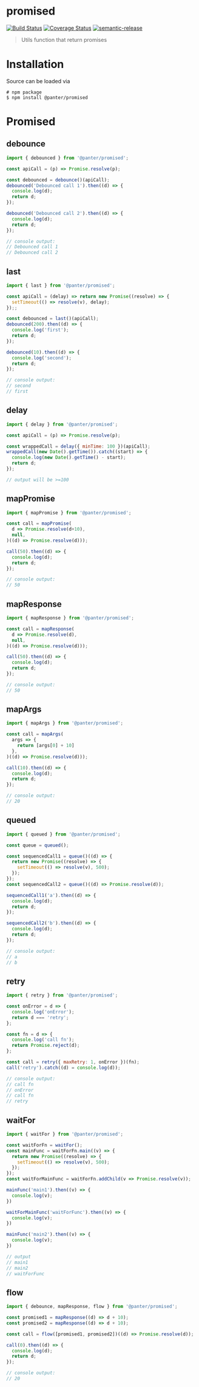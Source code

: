# promised

[![Build Status](https://travis-ci.org/panter/promised.svg?branch=master)](https://travis-ci.org/panter/promised)
[![Coverage Status](https://coveralls.io/repos/github/panter/promised/badge.svg?branch=master)](https://coveralls.io/github/panter/promised?branch=master) [![semantic-release](https://img.shields.io/badge/%20%20%F0%9F%93%A6%F0%9F%9A%80-semantic--release-e10079.svg)](https://github.com/semantic-release/semantic-release)

> Utils function that return promises

# Installation

Source can be loaded via

```
# npm package
$ npm install @panter/promised
```


# Promised


## debounce

``` js
import { debounced } from '@panter/promised';

const apiCall = (p) => Promise.resolve(p);

const debounced = debounce()(apiCall);
debounced('Debounced call 1').then((d) => {
  console.log(d);
  return d;
});

debounced('Debounced call 2').then((d) => {
  console.log(d);
  return d;
});

// console output:
// Debounced call 1
// Debounced call 2
```

## last

``` js
import { last } from '@panter/promised';

const apiCall = (delay) => return new Promise((resolve) => {
  setTimeout(() => resolve(v), delay);
});;

const debounced = last()(apiCall);
debounced(200).then((d) => {
  console.log('first');
  return d;
});

debounced(10).then((d) => {
  console.log('second');
  return d;
});

// console output:
// second
// first
```

## delay

``` js
import { delay } from '@panter/promised';

const apiCall = (p) => Promise.resolve(p);

const wrappedCall = delay({ minTime: 100 })(apiCall);
wrappedCall(new Date().getTime()).catch((start) => {
  console.log(new Date().getTime() - start);
  return d;
});

// output will be >=100
```

## mapPromise

``` js
import { mapPromise } from '@panter/promised';

const call = mapPromise(
  d => Promise.resolve(d+10),
  null,
)((d) => Promise.resolve(d)));

call(50).then((d) => {
  console.log(d);
  return d;
});

// console output:
// 50
```


## mapResponse

``` js
import { mapResponse } from '@panter/promised';

const call = mapResponse(
  d => Promise.resolve(d),
  null,
)((d) => Promise.resolve(d)));

call(50).then((d) => {
  console.log(d);
  return d;
});

// console output:
// 50
```

## mapArgs

``` js
import { mapArgs } from '@panter/promised';

const call = mapArgs(
  args => {
    return [args[0] + 10]
  },
)((d) => Promise.resolve(d)));

call(10).then((d) => {
  console.log(d);
  return d;
});

// console output:
// 20
```

## queued

``` js
import { queued } from '@panter/promised';

const queue = queued();

const sequencedCall1 = queue()((d) => {
  return new Promise((resolve) => {
    setTimeout(() => resolve(v), 500);
  });
});
const sequencedCall2 = queue()((d) => Promise.resolve(d));

sequencedCall1('a').then((d) => {
  console.log(d);
  return d;
});

sequencedCall2('b').then((d) => {
  console.log(d);
  return d;
});

// console output:
// a
// b
```

## retry

``` js
import { retry } from '@panter/promised';

const onError = d => {
  console.log('onError');
  return d === 'retry';
};

const fn = d => {
  console.log('call fn');
  return Promise.reject(d);
};

const call = retry({ maxRetry: 1, onError })(fn);
call('retry').catch((d) = console.log(d));

// console output:
// call fn
// onError
// call fn
// retry
```

## waitFor

``` js
import { waitFor } from '@panter/promised';

const waitForFn = waitFor();
const mainFunc = waitForFn.main((v) => {
  return new Promise((resolve) => {
    setTimeout(() => resolve(v), 500);
  });
});
const waitForMainFunc = waitForFn.addChild(v => Promise.resolve(v));

mainFunc('main1').then((v) => {
  console.log(v);
})

waitForMainFunc('waitForFunc').then((v) => {
  console.log(v);
})

mainFunc('main2').then((v) => {
  console.log(v);
})

// output
// main1
// main2
// waitForFunc
```

## flow

``` js
import { debounce, mapResponse, flow } from '@panter/promised';

const promised1 = mapResponse((d) => d + 10);
const promised2 = mapResponse((d) => d + 10);

const call = flow([promised1, promised2])((d) => Promise.resolve(d));

call(0).then((d) => {
  console.log(d);
  return d;
});

// console output:
// 20
```
